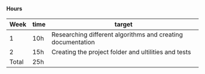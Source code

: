 #### Hours

Week     | time | target |
-----------|------|--------|
1 | 10h | Researching different algorithms and creating documentation |
2 | 15h | Creating the project folder and ultilities and tests |
Total | 25h   |  |